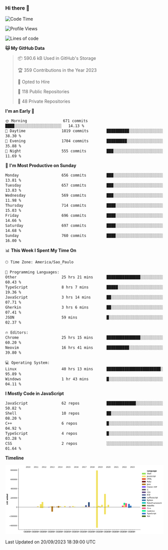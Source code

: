 ### Hi there 👋

<!--START_SECTION:waka-->
![Code Time](http://img.shields.io/badge/Code%20Time-5%2C026%20hrs%2050%20mins-blue)

![Profile Views](http://img.shields.io/badge/Profile%20Views-0-blue)

![Lines of code](https://img.shields.io/badge/From%20Hello%20World%20I%27ve%20Written-2.0%20million%20lines%20of%20code-blue)

**🐱 My GitHub Data** 

> 📦 590.6 kB Used in GitHub's Storage 
 > 
> 🏆 359 Contributions in the Year 2023
 > 
> 💼 Opted to Hire
 > 
> 📜 118 Public Repositories 
 > 
> 🔑 48 Private Repositories 
 > 
**I'm an Early 🐤** 

```text
🌞 Morning                671 commits         ████░░░░░░░░░░░░░░░░░░░░░   14.13 % 
🌆 Daytime                1819 commits        ██████████░░░░░░░░░░░░░░░   38.30 % 
🌃 Evening                1704 commits        █████████░░░░░░░░░░░░░░░░   35.88 % 
🌙 Night                  555 commits         ███░░░░░░░░░░░░░░░░░░░░░░   11.69 % 
```
📅 **I'm Most Productive on Sunday** 

```text
Monday                   656 commits         ███░░░░░░░░░░░░░░░░░░░░░░   13.81 % 
Tuesday                  657 commits         ███░░░░░░░░░░░░░░░░░░░░░░   13.83 % 
Wednesday                569 commits         ███░░░░░░░░░░░░░░░░░░░░░░   11.98 % 
Thursday                 714 commits         ████░░░░░░░░░░░░░░░░░░░░░   15.03 % 
Friday                   696 commits         ████░░░░░░░░░░░░░░░░░░░░░   14.66 % 
Saturday                 697 commits         ████░░░░░░░░░░░░░░░░░░░░░   14.68 % 
Sunday                   760 commits         ████░░░░░░░░░░░░░░░░░░░░░   16.00 % 
```


📊 **This Week I Spent My Time On** 

```text
🕑︎ Time Zone: America/Sao_Paulo

💬 Programming Languages: 
Other                    25 hrs 21 mins      ███████████████░░░░░░░░░░   60.43 % 
TypeScript               8 hrs 7 mins        █████░░░░░░░░░░░░░░░░░░░░   19.36 % 
JavaScript               3 hrs 14 mins       ██░░░░░░░░░░░░░░░░░░░░░░░   07.71 % 
Gherkin                  3 hrs 6 mins        ██░░░░░░░░░░░░░░░░░░░░░░░   07.41 % 
JSON                     59 mins             █░░░░░░░░░░░░░░░░░░░░░░░░   02.37 % 

🔥 Editors: 
Chrome                   25 hrs 15 mins      ███████████████░░░░░░░░░░   60.20 % 
Neovim                   16 hrs 41 mins      ██████████░░░░░░░░░░░░░░░   39.80 % 

💻 Operating System: 
Linux                    40 hrs 13 mins      ████████████████████████░   95.89 % 
Windows                  1 hr 43 mins        █░░░░░░░░░░░░░░░░░░░░░░░░   04.11 % 
```

**I Mostly Code in JavaScript** 

```text
JavaScript               62 repos            █████████████░░░░░░░░░░░░   50.82 % 
Shell                    10 repos            ██░░░░░░░░░░░░░░░░░░░░░░░   08.20 % 
C++                      6 repos             █░░░░░░░░░░░░░░░░░░░░░░░░   04.92 % 
TypeScript               4 repos             █░░░░░░░░░░░░░░░░░░░░░░░░   03.28 % 
CSS                      2 repos             ░░░░░░░░░░░░░░░░░░░░░░░░░   01.64 % 
```



**Timeline**

![Lines of Code chart](https://raw.githubusercontent.com/jampow/jampow/master/assets/bar_graph.png)


 Last Updated on 20/09/2023 18:39:00 UTC
<!--END_SECTION:waka-->
